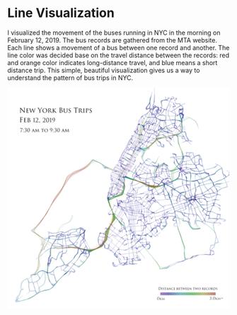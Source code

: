 # Line Visualization
I visualized the movement of the buses running in NYC in the morning on February 12, 2019. 
The bus records are gathered from the MTA website. Each line shows a movement of a bus between one record and another. 
The line color was decided base on the travel distance between the records: red and orange color indicates long-distance travel, and blue means a short distance trip. 
This simple, beautiful visualization gives us a way to understand the pattern of bus trips in NYC.

<p align="center">
<img src="https://github.com/HiroKondo/MTA-Bus-Visualization/blob/master/LineViz/openFrameworks/bin/data/image/Line_Visualization_20190909_Final_revised.png" height="500px">
</p>
